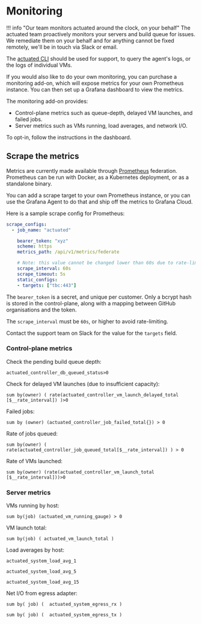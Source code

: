 # Monitoring

!!! info "Our team monitors actuated around the clock, on your behalf"
    The actuated team proactively monitors your servers and build queue for issues. We remediate them on your behalf and for anything cannot be fixed remotely, we'll be in touch via Slack or email.

The [actuated CLI](/tasks/cli) should be used for support, to query the agent's logs, or the logs of individual VMs.

If you would also like to do your own monitoring, you can purchase a monitoring add-on, which will expose metrics for your own Prometheus instance. You can then set up a Grafana dashboard to view the metrics.

The monitoring add-on provides:

* Control-plane metrics such as queue-depth, delayed VM launches, and failed jobs.
* Server metrics such as VMs running, load averages, and network I/O.

To opt-in, follow the instructions in the dashboard.

## Scrape the metrics

Metrics are currently made available through [Prometheus](https://prometheus.io/) federation. Prometheus can be run with Docker, as a Kubernetes deployment, or as a standalone binary.

You can add a scrape target to your own Prometheus instance, or you can use the Grafana Agent to do that and ship off the metrics to Grafana Cloud.

Here is a sample scrape config for Prometheus:

```yaml
scrape_configs:
  - job_name: "actuated"

    bearer_token: "xyz"
    scheme: https
    metrics_path: /api/v1/metrics/federate

    # Note: this value cannot be changed lower than 60s due to rate-limiting
    scrape_interval: 60s
    scrape_timeout: 5s
    static_configs:
    - targets: ["tbc:443"]
```

The `bearer_token` is a secret, and unique per customer. Only a bcrypt hash is stored in the control-plane, along with a mapping between GitHub organisations and the token.

The `scrape_interval` must be `60s`, or higher to avoid rate-limiting.

Contact the support team on Slack for the value for the `targets` field.

### Control-plane metrics

Check the pending build queue depth:

```
actuated_controller_db_queued_status>0
```

Check for delayed VM launches (due to insufficient capacity):

```
sum by(owner) ( rate(actuated_controller_vm_launch_delayed_total
[$__rate_interval]) )>0
```

Failed jobs:

```
sum by (owner) (actuated_controller_job_failed_total{}) > 0
```

Rate of jobs queued:

```
sum by(owner) ( rate(actuated_controller_job_queued_total[$__rate_interval]) ) > 0   
```

Rate of VMs launched:

```
sum by(owner) (rate(actuated_controller_vm_launch_total [$__rate_interval]))>0
```

### Server metrics

VMs running by host:

```
sum by(job) (actuated_vm_running_gauge) > 0 
```

VM launch total:

```
sum by(job) ( actuated_vm_launch_total )
```

Load averages by host:

```
actuated_system_load_avg_1

actuated_system_load_avg_5

actuated_system_load_avg_15
```

Net I/O from egress adapter:

```
sum by( job) (  actuated_system_egress_rx )

sum by( job) (  actuated_system_egress_tx )
```
